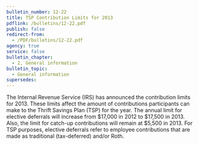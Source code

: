 ```yaml
---
bulletin_number: 12-22
title: TSP Contribution Limits for 2013
pdflink: /bulletins/12-22.pdf
publish: false
redirect-from:
  - /PDF/bulletins/12-22.pdf
agency: true
service: false
bulletin_chapter:
  - 2, General information
bulletin_topic:
  - General information
supersedes:
---
```

The Internal Revenue Service (IRS) has announced the contribution limits for 2013. These limits affect the amount of contributions participants can make to the Thrift Savings Plan (TSP) for the year. The annual limit for elective deferrals will increase from $17,000 in 2012 to $17,500 in 2013. Also, the limit for catch-up contributions will remain at $5,500 in 2013. For TSP purposes, elective deferrals refer to employee contributions that are made as traditional (tax-deferred) and/or Roth.
